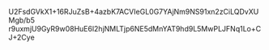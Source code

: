 U2FsdGVkX1+16RJuZsB+4azbK7ACVIeGL0G7YAjNm9NS91xn2zCiLQDvXUMgb/b5
r9uxmjU9GyR9w08HuE6l2hjNMLTjp6NE5dMnYAT9hd9L5MwPLJFNq1Lo+CJ+2Cye
